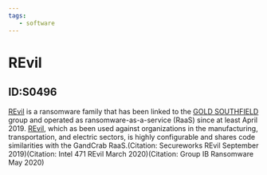 ```yaml
---
tags:
   - software
---
```

# REvil
## ID:S0496
[REvil](/mitre/software/S0496) is a ransomware family that has been linked to the [GOLD SOUTHFIELD](/mitre/groups/G0115) group and operated as ransomware-as-a-service (RaaS) since at least April 2019. [REvil](/mitre/software/S0496), which as been used against organizations in the manufacturing, transportation, and electric sectors, is highly configurable and shares code similarities with the GandCrab RaaS.(Citation: Secureworks REvil September 2019)(Citation: Intel 471 REvil March 2020)(Citation: Group IB Ransomware May 2020)
